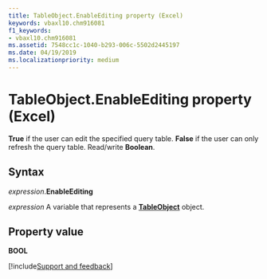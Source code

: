 ```yaml
---
title: TableObject.EnableEditing property (Excel)
keywords: vbaxl10.chm916081
f1_keywords:
- vbaxl10.chm916081
ms.assetid: 7548cc1c-1040-b293-006c-5502d2445197
ms.date: 04/19/2019
ms.localizationpriority: medium
---
```



# TableObject.EnableEditing property (Excel)

**True** if the user can edit the specified query table. **False** if the user can only refresh the query table. Read/write **Boolean**.


## Syntax

_expression_.**EnableEditing**

_expression_ A variable that represents a **[TableObject](Excel.tableobject.md)** object.


## Property value

**BOOL**



[!include[Support and feedback](~/includes/feedback-boilerplate.md)]